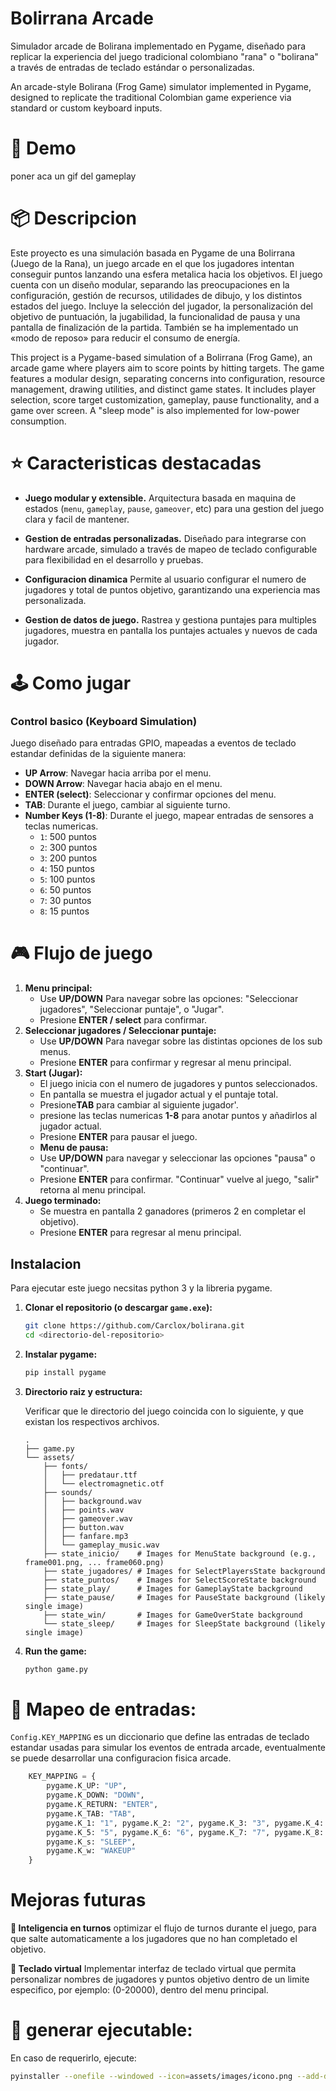 # Bolirrana Arcade

Simulador arcade de Bolirana implementado en Pygame, diseñado para replicar la experiencia del juego tradicional colombiano "rana" o "bolirana" a través de entradas de teclado estándar o personalizadas.

An arcade-style Bolirana (Frog Game) simulator implemented in Pygame, designed to replicate the traditional Colombian game experience via standard or custom keyboard inputs.


# :rocket: Demo

poner aca un gif del gameplay


# :package:  Descripcion

Este proyecto es una simulación basada en Pygame de una Bolirrana (Juego de la Rana), un juego arcade en el que los jugadores intentan conseguir puntos lanzando una esfera metalica hacia los objetivos. El juego cuenta con un diseño modular, separando las preocupaciones en la configuración, gestión de recursos, utilidades de dibujo, y los distintos estados del juego. Incluye la selección del jugador, la personalización del objetivo de puntuación, la jugabilidad, la funcionalidad de pausa y una pantalla de finalización de la partida. También se ha implementado un «modo de reposo» para reducir el consumo de energía.


This project is a Pygame-based simulation of a Bolirrana (Frog Game), an arcade game where players aim to score points by hitting targets. The game features a modular design, separating concerns into configuration, resource management, drawing utilities, and distinct game states. It includes player selection, score target customization, gameplay, pause functionality, and a game over screen. A "sleep mode" is also implemented for low-power consumption.

# :star: Caracteristicas destacadas

* **Juego modular y extensible.** Arquitectura basada en maquina de estados (```menu```, ```gameplay```, ```pause```, ```gameover```, etc) para una gestion del juego clara y facil de mantener.
* **Gestion de entradas personalizadas.** Diseñado para integrarse con hardware arcade, simulado a través de mapeo de teclado configurable para flexibilidad en el desarrollo y pruebas.
* **Configuracion dinamica** Permite al usuario configurar el numero de jugadores y total de puntos objetivo, garantizando una experiencia mas personalizada.

* **Gestion de datos de juego.** Rastrea y gestiona puntajes para multiples jugadores, muestra en pantalla los puntajes actuales y nuevos de cada jugador.



# :joystick: Como jugar

### Control basico (Keyboard Simulation)

Juego diseñado para entradas GPIO, mapeadas a eventos de teclado estandar definidas de la siguiente manera:

* **UP Arrow**: Navegar hacia arriba por el menu.
* **DOWN Arrow**: Navegar hacia abajo en el menu.
* **ENTER (select)**: Seleccionar y confirmar opciones del menu.
* **TAB**: Durante el juego, cambiar al siguiente turno.
* **Number Keys (1-8)**: Durante el juego, mapear entradas de sensores a teclas numericas.
    * `1`: 500 puntos
    * `2`: 300 puntos
    * `3`: 200 puntos
    * `4`: 150 puntos
    * `5`: 100 puntos
    * `6`: 50 puntos
    * `7`: 30 puntos
    * `8`: 15 puntos


# :video_game: Flujo de juego

1.  **Menu principal:**
    * Use **UP/DOWN** Para navegar sobre las opciones: "Seleccionar jugadores", "Seleccionar puntaje", o "Jugar".
    * Presione **ENTER / select** para confirmar.
2.  **Seleccionar jugadores / Seleccionar puntaje:**
    * Use **UP/DOWN** Para navegar sobre las distintas opciones de los sub menus.
    * Presione **ENTER** para confirmar y regresar al menu principal.
3.  **Start (Jugar):**
    * El juego inicia con el numero de jugadores y puntos seleccionados.
    * En pantalla se muestra el jugador actual y el puntaje total.
    * Presione**TAB** para cambiar al siguiente jugador'.
    * presione las teclas numericas **1-8** para anotar puntos y añadirlos al jugador actual.
    * Presione **ENTER** para pausar el juego.
    *  **Menu de pausa:**
    * Use **UP/DOWN** para navegar y seleccionar las opciones "pausa" o "continuar".
    * Presione **ENTER** para confirmar. "Continuar" vuelve al juego, "salir" retorna al menu principal.
5.  **Juego terminado:**
    * Se muestra en pantalla 2 ganadores (primeros 2 en completar el objetivo).
    * Presione **ENTER** para regresar al menu principal.


## Instalacion

Para ejecutar este juego necsitas python 3 y la libreria pygame.

1.  **Clonar el repositorio (o descargar `game.exe`):**

    ```bash
    git clone https://github.com/Carclox/bolirana.git
    cd <directorio-del-repositorio>
    ```

2.  **Instalar pygame:**

    ```bash
    pip install pygame
    ```

3.  **Directorio raiz y estructura:**

    Verificar que le directorio del juego coincida con lo siguiente, y que existan los respectivos archivos.

    ```
    .
    ├── game.py
    └── assets/
        ├── fonts/
        │   ├── predataur.ttf
        │   └── electromagnetic.otf
        ├── sounds/
        │   ├── background.wav
        │   ├── points.wav
        │   ├── gameover.wav
        │   ├── button.wav
        │   ├── fanfare.mp3
        │   └── gameplay_music.wav
        ├── state_inicio/    # Images for MenuState background (e.g.,       frame001.png, ... frame060.png)
        ├── state_jugadores/ # Images for SelectPlayersState background
        ├── state_puntos/    # Images for SelectScoreState background
        ├── state_play/      # Images for GameplayState background
        ├── state_pause/     # Images for PauseState background (likely single image)
        ├── state_win/       # Images for GameOverState background
        └── state_sleep/     # Images for SleepState background (likely single image)
    ```



4.  **Run the game:**

    ```bash
    python game.py
    ```



# :space_invader: Mapeo de entradas:

`Config.KEY_MAPPING` es un diccionario que define las entradas de teclado estandar usadas para simular los eventos de entrada arcade, eventualmente se puede desarrollar una configuracion fisica arcade.

```python
    KEY_MAPPING = {
        pygame.K_UP: "UP",
        pygame.K_DOWN: "DOWN",
        pygame.K_RETURN: "ENTER",
        pygame.K_TAB: "TAB",
        pygame.K_1: "1", pygame.K_2: "2", pygame.K_3: "3", pygame.K_4: "4",
        pygame.K_5: "5", pygame.K_6: "6", pygame.K_7: "7", pygame.K_8: "8",
        pygame.K_s: "SLEEP",
        pygame.K_w: "WAKEUP"
    }

```


# Mejoras futuras
**:memo: Inteligencia en turnos** optimizar el flujo de turnos durante el juego, para que salte automaticamente a los jugadores que no han completado el objetivo.

**:memo: Teclado virtual** Implementar interfaz de teclado virtual que permita personalizar nombres de jugadores y puntos objetivo dentro de un limite especifico, por ejemplo: (0-20000), dentro del menu principal.



# **:slot_machine: generar ejecutable:**
En caso de requerirlo, ejecute:
```bash
pyinstaller --onefile --windowed --icon=assets/images/icono.png --add-data "assets;assets" rana.py
```